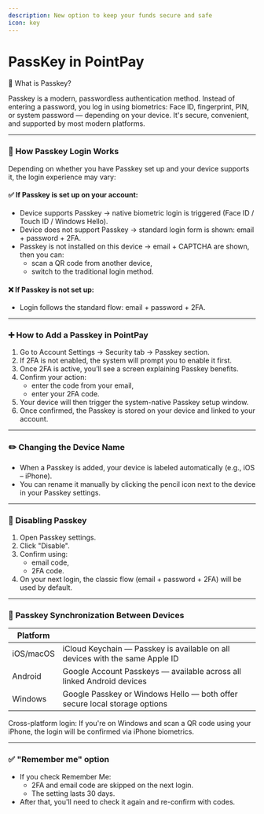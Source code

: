 ```yaml
---
description: New option to keep your funds secure and safe
icon: key
---
```


# PassKey in PointPay

🔐 What is Passkey?

Passkey is a modern, passwordless authentication method. Instead of entering a password, you log in using biometrics: Face ID, fingerprint, PIN, or system password — depending on your device. It's secure, convenient, and supported by most modern platforms.

***

### 🚪 How Passkey Login Works

Depending on whether you have Passkey set up and your device supports it, the login experience may vary:

#### ✅ If Passkey is set up on your account:

* Device supports Passkey → native biometric login is triggered (Face ID / Touch ID / Windows Hello).
* Device does not support Passkey → standard login form is shown: email + password + 2FA.
* Passkey is not installed on this device → email + CAPTCHA are shown, then you can:
  * scan a QR code from another device,
  * switch to the traditional login method.

#### ❌ If Passkey is not set up:

* Login follows the standard flow: email + password + 2FA.

***

### ➕ How to Add a Passkey in PointPay

1. Go to Account Settings → Security tab → Passkey section.
2. If 2FA is not enabled, the system will prompt you to enable it first.
3. Once 2FA is active, you’ll see a screen explaining Passkey benefits.
4. Confirm your action:
   * enter the code from your email,
   * enter your 2FA code.
5. Your device will then trigger the system-native Passkey setup window.
6. Once confirmed, the Passkey is stored on your device and linked to your account.

***

### ✏️ Changing the Device Name

* When a Passkey is added, your device is labeled automatically (e.g., iOS – iPhone).
* You can rename it manually by clicking the pencil icon next to the device in your Passkey settings.

***

### 🛑 Disabling Passkey

1. Open Passkey settings.
2. Click "Disable".
3. Confirm using:
   * email code,
   * 2FA code.
4. On your next login, the classic flow (email + password + 2FA) will be used by default.

***

### 🔁 Passkey Synchronization Between Devices

| Platform  |                                                                              |
| --------- | ---------------------------------------------------------------------------- |
| iOS/macOS | iCloud Keychain — Passkey is available on all devices with the same Apple ID |
| Android   | Google Account Passkeys — available across all linked Android devices        |
| Windows   | Google Passkey or Windows Hello — both offer secure local storage options    |

Cross-platform login: If you're on Windows and scan a QR code using your iPhone, the login will be confirmed via iPhone biometrics.

***

### ✅ "Remember me" option&#x20;

* If you check Remember Me:
  * 2FA and email code are skipped on the next login.
  * The setting lasts 30 days.
* After that, you'll need to check it again and re-confirm with codes.
